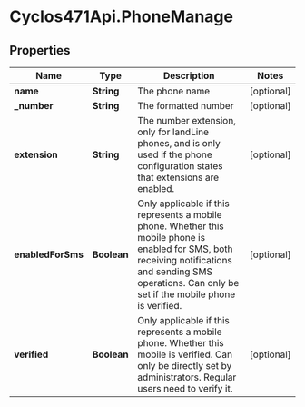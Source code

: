 # Cyclos471Api.PhoneManage

## Properties
Name | Type | Description | Notes
------------ | ------------- | ------------- | -------------
**name** | **String** | The phone name | [optional] 
**_number** | **String** | The formatted number | [optional] 
**extension** | **String** | The number extension, only for landLine phones, and is only used if the phone configuration states that extensions are enabled.   | [optional] 
**enabledForSms** | **Boolean** | Only applicable if this represents a mobile phone. Whether this mobile phone is enabled for SMS, both receiving notifications and sending SMS operations. Can only be set if the mobile phone is verified.  | [optional] 
**verified** | **Boolean** | Only applicable if this represents a mobile phone. Whether this mobile is verified. Can only be directly set by administrators. Regular users need to verify it.  | [optional] 


